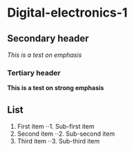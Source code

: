 # Digital-electronics-1

## Secondary header
*This is a test on emphasis*

### Tertiary header
**This is a test on strong emphasis**

## List
1. First item
⋅⋅1. Sub-first item
2. Second item
⋅⋅2. Sub-second item
3. Third item
⋅⋅3. Sub-third item


